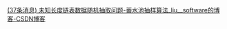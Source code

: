 [(37条消息) 未知长度链表数据随机抽取问题-蓄水池抽样算法_liu__software的博客-CSDN博客](https://blog.csdn.net/a460550542/article/details/115951192)